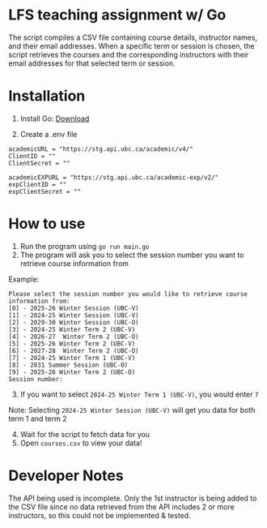 # LFS teaching assignment w/ Go

The script compiles a CSV file containing course details, instructor names, and their email addresses. When a specific term or session is chosen, the script retrieves the courses and the corresponding instructors with their email addresses for that selected term or session.

# Installation
1. Install Go: [Download](https://go.dev/doc/install)

2. Create a .env file
```
academicURL = "https://stg.api.ubc.ca/academic/v4/"
ClientID = ""
ClientSecret = ""

academicEXPURL = "https://stg.api.ubc.ca/academic-exp/v2/"
expClientID = ""
expClientSecret = ""
```

# How to use

1. Run the program using `go run main.go`
2. The program will ask you to select the session number you want to retrieve course information from

Example:
```
Please select the session number you would like to retrieve course information from:
[0] - 2025-26 Winter Session (UBC-V)
[1] - 2024-25 Winter Session (UBC-V)
[2] - 2029-30 Winter Session (UBC-O)
[3] - 2024-25 Winter Term 2 (UBC-V)
[4] - 2026-27  Winter Term 2 (UBC-O)
[5] - 2025-26 Winter Term 2 (UBC-V)
[6] - 2027-28  Winter Term 2 (UBC-O)
[7] - 2024-25 Winter Term 1 (UBC-V)
[8] - 2031 Summer Session (UBC-O)
[9] - 2025-26 Winter Term 2 (UBC-O)
Session number:
```
3. If you want to select `2024-25 Winter Term 1 (UBC-V)`, you would enter `7`

Note: Selecting `2024-25 Winter Session (UBC-V)` will get you data for both term 1 and term 2

4. Wait for the script to fetch data for you
5. Open `courses.csv` to view your data!

# Developer Notes

The API being used is incomplete. Only the 1st instructor is being added to the CSV file since no data retrieved from the API includes 2 or more instructors, so this could not be implemented & tested.